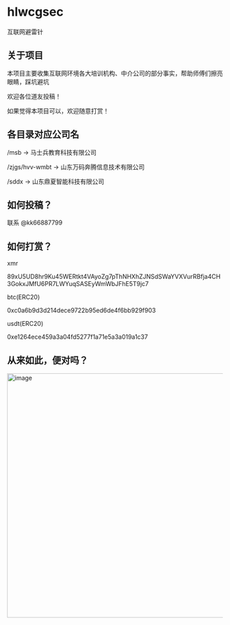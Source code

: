 # hlwcgsec

互联网避雷针

## 关于项目

本项目主要收集互联网环境各大培训机构、中介公司的部分事实，帮助师傅们擦亮眼睛，踩坑避坑

欢迎各位道友投稿！

如果觉得本项目可以，欢迎随意打赏！

## 各目录对应公司名

/msb -> 马士兵教育科技有限公司 

/zjgs/hvv-wmbt -> 山东万码奔腾信息技术有限公司

/sddx -> 山东鼎夏智能科技有限公司

## 如何投稿？

联系 @kk66887799

## 如何打赏？
xmr

89xU5UD8hr9Ku45WERtkt4VAyoZg7pThNHXhZJNSdSWaYVXVurRBfja4CH3GokxJMfU6PR7LWYuqSASEyWmWbJFhE5T9jc7

btc(ERC20)

0xc0a6b9d3d214dece9722b95ed6de4f6bb929f903

usdt(ERC20)

0xe1264ece459a3a04fd5277f1a71e5a3a019a1c37

## 从来如此，便对吗？

<img width="571" alt="image" src="https://github.com/ikashd121/hlwcgsec/assets/140723948/2e3dae5b-5a1a-48d0-b58c-fcaf874f6f6a">


